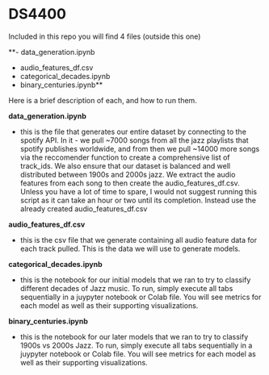 # DS4400

Included in this repo you will find 4 files (outside this one)

**- data_generation.ipynb
- audio_features_df.csv
- categorical_decades.ipynb
- binary_centuries.ipynb**


Here is a brief description of each, and how to run them.

**data_generation.ipynb**
  - this is the file that generates our entire dataset by connecting to the spotify API. In it - we pull ~7000 songs from all the jazz playlists that spotify   publishes worldwide, and from then we pull ~14000 more songs via the reccomender function to create a comprehensive list of track_ids. We also ensure that our dataset is balanced and well distributed between 1900s and 2000s jazz. We extract the audio features from each song to then create the audio_features_df.csv. Unless you have a lot of time to spare, I would not suggest running this script as it can take an hour or two until its completion. Instead use the already created audio_features_df.csv


**audio_features_df.csv**
  - this is the csv file that we generate containing all audio feature data for each track pulled. This is the data we will use to generate models.


**categorical_decades.ipynb**
  - this is the notebook for our initial models that we ran to try to classify different decades of Jazz music. To run, simply execute all tabs sequentially in a juypyter notebook or Colab file. You will see metrics for each model as well as their supporting visualizations.


**binary_centuries.ipynb**
  - this is the notebook for our later models that we ran to try to classify 1900s vs 2000s Jazz. To run, simply execute all tabs sequentially in a juypyter notebook or Colab file. You will see metrics for each model as well as their supporting visualizations.

